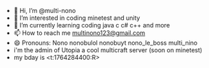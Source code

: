 - 👋 Hi, I’m @multi-nono
- 👀 I’m interested in coding minetest and unity
- 🌱 I’m currently learning coding java c c# c++ and more
- 📫 How to reach me multinono123@gmail.com
- 😄 Pronouns: Nono nonobulol nonobuyt nono_le_boss multi_nino
-  i'm the admin of Utopia a cool multicraft server (soon on minetest)
- my bday is <t:1764284400:R>

<!---
multi-nono/multi-nono is a ✨ special ✨ repository because its `README.md` (this file) appears on your GitHub profile.
You can click the Preview link to take a look at your changes.
--->
